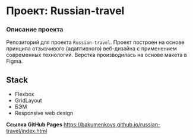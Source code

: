 # Проект: Russian-travel

### Описание проекта 
Репозиторий для проекта  `Russian-travel`. Проект построен на основе принципа отзывчивого (адаптивного) веб-дизайна с применением современных технологий. Верстка производилась на основе макета в Figma.

## Stack

* Flexbox
* GridLayout
* БЭМ
* Responsive web design

**Ссылка GitHub Pages**
https://bakumenkovs.github.io/russian-travel/index.html

